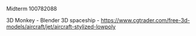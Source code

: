 Midterm 100782088

3D Monkey - Blender
3D spaceship - https://www.cgtrader.com/free-3d-models/aircraft/jet/aircraft-stylized-lowpoly